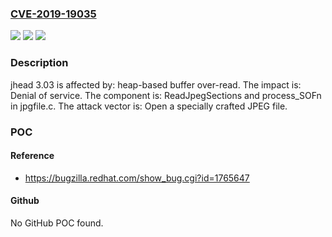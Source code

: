 ### [CVE-2019-19035](https://cve.mitre.org/cgi-bin/cvename.cgi?name=CVE-2019-19035)
![](https://img.shields.io/static/v1?label=Product&message=n%2Fa&color=blue)
![](https://img.shields.io/static/v1?label=Version&message=n%2Fa&color=blue)
![](https://img.shields.io/static/v1?label=Vulnerability&message=n%2Fa&color=brighgreen)

### Description

jhead 3.03 is affected by: heap-based buffer over-read. The impact is: Denial of service. The component is: ReadJpegSections and process_SOFn in jpgfile.c. The attack vector is: Open a specially crafted JPEG file.

### POC

#### Reference
- https://bugzilla.redhat.com/show_bug.cgi?id=1765647

#### Github
No GitHub POC found.

